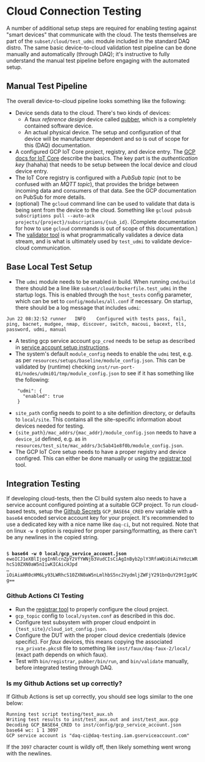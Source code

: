 # Cloud Connection Testing

A number of additional setup steps are required for enabling testing against "smart devices"
that communicate with the cloud. The tests themselves are part of the `subset/cloud/test_udmi`
module included in the standard DAQ distro. The same basic device-to-cloud validation test
pipeline can be done manually and automatically (through DAQ); it's instructive to fully
understand the manual test pipeline before engaging with the automated setup.

## Manual Test Pipeline

The overall device-to-cloud pipeline looks something like the following:

* Device sends data to the cloud. There's two kinds of devices:
  * A faux _reference design_ device called [pubber](pubber.md), which is a completely contained
  software device.
  * An actual physical device. The setup and configuration of that device will be manufacturer
  dependent and so is out of scope for this (DAQ) documentation.
* A configured GCP IoT Core project, registry, and device entry. The
[GCP docs for IoT Core](https://cloud.google.com/iot/docs/how-tos/devices) describe the basics. The
key part is the _authentication key_ (hahaha) that needs to be setup between the local device and
cloud device entry.
* The IoT Core registry is configured with a _PubSub topic_ (not to be confused with an _MQTT topic_),
that provides the bridge between incoming data and consumers of that data. See the GCP documentation
on PubSub for more details.
* (optional) The `gcloud` command line can be used to validate that data is being sent from the
device to the cloud. Something like
`gcloud pubsub subscriptions pull --auto-ack projects/{project}/subscriptions/{sub_id}`.
(Complete documentation for how to use `gcloud` commands is out of scope of this documentation.)
* The [validator tool](validator.md) is what programmatically validates a device data stream, and
is what is ultimately used by `test_udmi` to validate device-cloud communication.

## Base Local Test Setup

* The `udmi` module needs to be enabled in build. When running `cmd/build` there should be a line
like `subset/cloud/Dockerfile.test_udmi` in the startup logs.
This is enabled through the `host_tests` config parameter,
which can be set to `config/modules/all.conf` if necessary. On startup, there should be a log
message that includes `udmi`:
```
Jun 22 08:32:52 runner   INFO    Configured with tests pass, fail, ping, bacnet, mudgee, nmap, discover, switch, macoui, bacext, tls, password, udmi, manual
```
* A testing gcp service account `gcp_cred` needs to be setup as described in
[service account setup instructions](service.md).
* The system's default `module_config` needs to enable the `udmi` test, e.g. as per
`resources/setups/baseline/module_config.json`. This can be validated by (runtime) checking
`inst/run-port-01/nodes/udmi01/tmp/module_config.json` to see if it has something like the following:
```
    "udmi": {
      "enabled": true
    }
```
* `site_path` config needs to point to a site definition directory, or defaults to `local/site`.
This contains all the site-specific information about devices needed for testing.
* `{site_path}/mac_addrs/{mac_addr}/module_config.json` needs to have a `device_id` defined, e.g.
as in `resources/test_site/mac_addrs/3c5ab41e8f0b/module_config.json`.
* The GCP IoT Core setup needs to have a proper registry and device configred. This can either
be done manually or using the [registrar tool](registrar.md) tool.

## Integration Testing

If developing cloud-tests, then the CI build system also needs to have a service account configured
pointing at a suitable GCP project. To run cloud-based tests, setup the [Github Secrets](https://docs.github.com/en/actions/configuring-and-managing-workflows/creating-and-storing-encrypted-secrets) `GCP_BASE64_CRED`
env variable with a `base64` encoded service account key for your project. It's recommended to use a dedicated key with a nice name like `daq-ci`, but not required. Note that on linux `-w 0` option is required for proper parsing/formatting, as there can't be any newlines in the copied string.

<code>
$ <b>base64 -w 0 local/gcp_service_account.json</b>
ewoICJ1eXBlIjogInNlcnZpY2VfYWNjb3VudCIsCiAgInByb2plY3RfaWQiOiAiYm9zLWRhcS10ZXN0aW5nIiwKICAicHJpd
&hellip;
iOiAiaHR0cHM6Ly93LWRhcS10ZXN0aW5nLmlhbS5nc2VydmljZWFjY291bnQuY29tIgp9Cg==
</code>

### Github Actions CI Testing

* Run the [registrar tool](registrar.md) to properly configure the cloud project.
* `gcp_topic` config to `local/system.conf` as described in this doc.
* Configure test subsystem with proper cloud endpoint in `{test_site}/cloud_iot_config.json`.
* Configure the DUT with the proper cloud device credentials (device specific). For _faux_ devices, this means copying
the associated `rsa_private.pkcs8` file to something like `inst/faux/daq-faux-2/local/` (exact path depends on which faux).
* Test with `bin/registrar`, `pubber/bin/run`, and `bin/validate` manually, before integrated testing through DAQ.

### Is my Github Actions set up correctly?

If Github Actions is set up correctly, you should see logs similar to the one below:
```
Running test script testing/test_aux.sh
Writing test results to inst/test_aux.out and inst/test_aux.gcp
Decoding GCP_BASE64_CRED to inst/config/gcp_service_account.json
base64 wc: 1 1 3097
GCP service account is "daq-ci@daq-testing.iam.gserviceaccount.com"
```

If the `3097` character count is wildly off, then likely something went wrong with the newlines.
